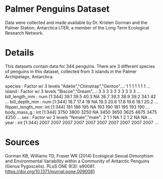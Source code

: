 # Palmer Penguins Dataset

Data were collected and made available by Dr. Kristen Gorman and the Palmer Station, Antarctica LTER, a member of the Long Term Ecological Research Network.

# Details

This datasets contain data for 344 penguins. There are 3 different species of penguins in this dataset, collected from 3 islands in the Palmer Archipelago, Antarctica.

species          : Factor w/ 3 levels "Adelie","Chinstrap","Gentoo"...: 1 1 1 1 1 1 1 ...
island           : Factor w/ 3 levels "Biscoe","Dream",..: 3 3 3 3 3 3 3 3 3 3 ...
bill_length_mm   : num [1:344] 39.1 39.5 40.3 NA 36.7 39.3 38.9 39.2 34.1 42 ...
bill_depth_mm    : num [1:344] 18.7 17.4 18 NA 19.3 20.6 17.8 19.6 18.1 20.2 ...
flipper_length_mm: int [1:344] 181 186 195 NA 193 190 181 195 193 190 ...
body_mass_g      : int [1:344] 3750 3800 3250 NA 3450 3650 3625 4675 3475 4250 ...
sex              : Factor w/ 2 levels "female","male": 2 1 1 NA 1 2 1 2 NA NA ...
year             : int [1:344] 2007 2007 2007 2007 2007 2007 2007 2007 2007 2007 ...

# Sources

Gorman KB, Williams TD, Fraser WR (2014) Ecological Sexual Dimorphism and Environmental Variability within a Community of Antarctic Penguins (Genus Pygoscelis). PLoS ONE 9(3): e90081. https://doi.org/10.1371/journal.pone.0090081
